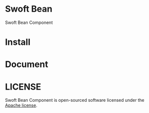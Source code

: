 # Swoft Bean
Swoft Bean Component

# Install

# Document

# LICENSE
Swoft Bean Component is open-sourced software licensed under the [Apache license](LICENSE).
